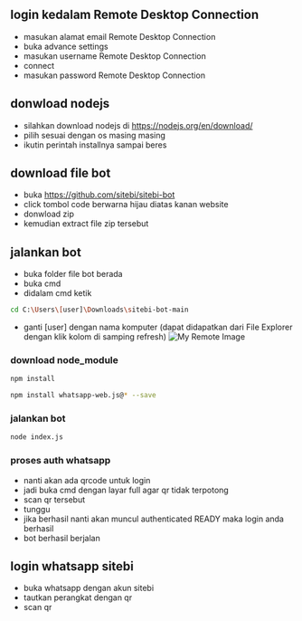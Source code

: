 ## login kedalam Remote Desktop Connection
* masukan alamat email Remote Desktop Connection
* buka advance settings
* masukan username Remote Desktop Connection
* connect
* masukan password Remote Desktop Connection

## donwload nodejs
* silahkan download nodejs di https://nodejs.org/en/download/
* pilih sesuai dengan os masing masing
* ikutin perintah installnya sampai beres

## download file bot 
* buka https://github.com/sitebi/sitebi-bot
* click tombol code berwarna hijau diatas kanan website
* donwload zip 
* kemudian extract file zip tersebut

## jalankan bot
* buka folder file bot berada
* buka cmd
* didalam cmd ketik
```bash
cd C:\Users\[user]\Downloads\sitebi-bot-main
```
* ganti [user] dengan nama komputer (dapat didapatkan dari File Explorer dengan klik kolom di samping refresh)
![My Remote Image](https://i.imgur.com/VLBpLEi.jpeg)
### download node_module


 ```bash
 npm install
 ```
 
 ```bash
npm install whatsapp-web.js@* --save
 ```
 
 ### jalankan bot
 ```bash
 node index.js
 ```
 ### proses auth whatsapp
 * nanti akan ada qrcode untuk login
 * jadi buka cmd dengan layar full agar qr tidak terpotong
 * scan qr tersebut
 * tunggu
 * jika berhasil nanti akan muncul authenticated READY maka login anda berhasil
 * bot berhasil berjalan
 
 
 ## login whatsapp sitebi
* buka whatsapp dengan akun sitebi
* tautkan perangkat dengan qr
* scan qr
